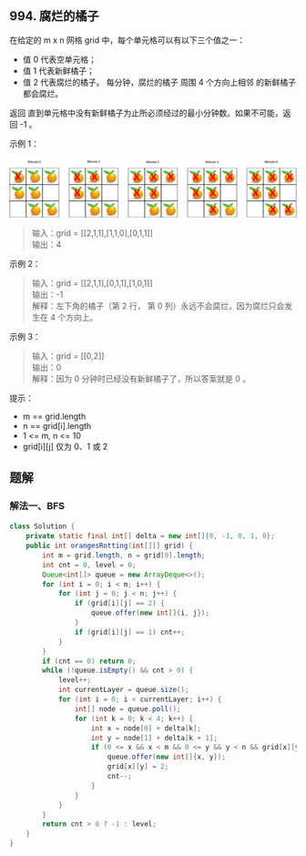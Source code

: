 ## 994. 腐烂的橘子

在给定的 m x n 网格 grid 中，每个单元格可以有以下三个值之一：

- 值 0 代表空单元格；
- 值 1 代表新鲜橘子；
- 值 2 代表腐烂的橘子。
每分钟，腐烂的橘子 周围 4 个方向上相邻 的新鲜橘子都会腐烂。

返回 直到单元格中没有新鲜橘子为止所必须经过的最小分钟数。如果不可能，返回 -1 。

 

示例 1：

![o](./figs/oranges.png)

>输入：grid = \[[2,1,1],[1,1,0],[0,1,1]]  
>输出：4  


示例 2：

>输入：grid = \[[2,1,1],[0,1,1],[1,0,1]]  
>输出：-1  
>解释：左下角的橘子（第 2 行， 第 0 列）永远不会腐烂，因为腐烂只会发生在 4 个方向上。  


示例 3：

>输入：grid = \[[0,2]]  
>输出：0  
>解释：因为 0 分钟时已经没有新鲜橘子了，所以答案就是 0 。  
 

提示：

- m == grid.length
- n == grid[i].length
- 1 <= m, n <= 10
- grid[i]\[j] 仅为 0、1 或 2


## 题解

### 解法一、BFS

```java
class Solution {
    private static final int[] delta = new int[]{0, -1, 0, 1, 0};
    public int orangesRotting(int[][] grid) {
        int m = grid.length, n = grid[0].length;
        int cnt = 0, level = 0;
        Queue<int[]> queue = new ArrayDeque<>();
        for (int i = 0; i < m; i++) {
            for (int j = 0; j < n; j++) {
                if (grid[i][j] == 2) {
                    queue.offer(new int[]{i, j});
                }
                if (grid[i][j] == 1) cnt++;
            }
        }
        if (cnt == 0) return 0;
        while (!queue.isEmpty() && cnt > 0) {
            level++;
            int currentLayer = queue.size();
            for (int i = 0; i < currentLayer; i++) {
                int[] node = queue.poll();
                for (int k = 0; k < 4; k++) {
                    int x = node[0] + delta[k];
                    int y = node[1] + delta[k + 1];
                    if (0 <= x && x < m && 0 <= y && y < n && grid[x][y] == 1) {
                        queue.offer(new int[]{x, y});
                        grid[x][y] = 2;
                        cnt--;
                    }
                }
            }
        }
        return cnt > 0 ? -1 : level;
    }
}
```

